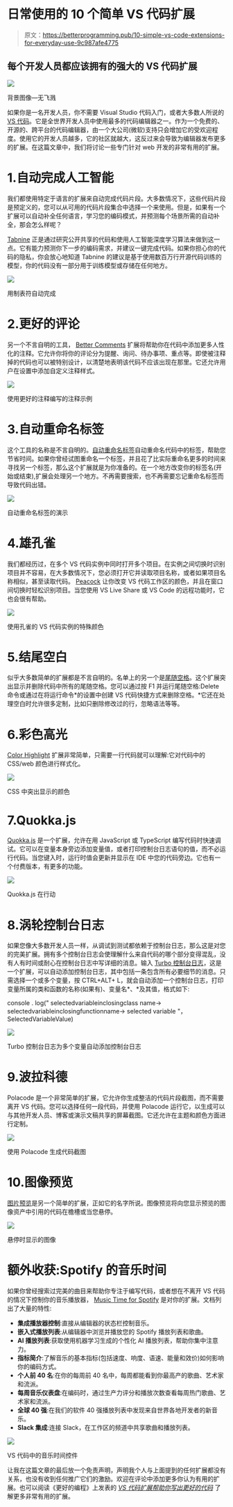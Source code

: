 # 日常使用的 10 个简单 VS 代码扩展

> 原文：<https://betterprogramming.pub/10-simple-vs-code-extensions-for-everyday-use-9c987afe4775>

## 每个开发人员都应该拥有的强大的 VS 代码扩展

![](img/958bd4b64f1d6dcfc149ada9412a6625.png)

背景图像—无飞溅

如果你是一名开发人员，你不需要 Visual Studio 代码入门，或者大多数人所说的 [VS 代码](https://code.visualstudio.com/)。它是全世界开发人员中使用最多的代码编辑器之一。作为一个免费的、开源的、跨平台的代码编辑器，由一个大公司(微软)支持只会增加它的受欢迎程度。使用它的开发人员越多，它的社区就越大，这反过来会导致为编辑器发布更多的扩展。在这篇文章中，我们将讨论一些专门针对 web 开发的非常有用的扩展。

# 1.自动完成人工智能

我们都使用特定于语言的扩展来自动完成代码片段。大多数情况下，这些代码片段是预定义的，您可以从可用的代码片段集合中选择一个来使用。但是，如果有一个扩展可以自动补全任何语言，学习您的编码模式，并预测每个场景所需的自动补全，那会怎么样呢？

[Tabnine](https://marketplace.visualstudio.com/items?itemName=TabNine.tabnine-vscode) 正是通过研究公开共享的代码和使用人工智能深度学习算法来做到这一点。它有能力预测你下一步的编码需求，并建议一键完成代码。如果你担心你的代码的隐私，你会放心地知道 Tabnine 的建议是基于使用数百万行开源代码训练的模型，你的代码没有一部分用于训练模型或存储在任何地方。

![](img/7a230e3d0724c15ce530e4c985169639.png)

用制表符自动完成

# 2.更好的评论

另一个不言自明的工具， [Better Comments](https://marketplace.visualstudio.com/items?itemName=aaron-bond.better-comments) 扩展将帮助你在代码中添加更多人性化的注释。它允许你将你的评论分为提醒、询问、待办事项、重点等。即使被注释掉的代码也可以被特别设计，以清楚地表明该代码不应该出现在那里。它还允许用户在设置中添加自定义注释样式。

![](img/dc39641d7e4007614e041e3a6756741b.png)

使用更好的注释编写的注释示例

# 3.自动重命名标签

这个工具的名称是不言自明的。[自动重命名标签](https://marketplace.visualstudio.com/items?itemName=formulahendry.auto-rename-tag)自动重命名代码中的标签，帮助您节省时间。如果你曾经试图重命名一个标签，并且花了比实际重命名更多的时间来寻找另一个标签，那么这个扩展就是为你准备的。在一个地方改变你的标签名(开始或结束),扩展会处理另一个地方。不再需要搜索，也不再需要忘记重命名标签而导致代码出错。

![](img/6d4b784553c5e3130dacf9853e46d6b1.png)

自动重命名标签的演示

# 4.雄孔雀

我们都经历过，在多个 VS 代码实例中同时打开多个项目。在实例之间切换时识别项目并不容易，在大多数情况下，您必须打开它并读取项目名称，或者如果项目名称相似，甚至读取代码。 [Peacock](https://marketplace.visualstudio.com/items?itemName=johnpapa.vscode-peacock) 让你改变 VS 代码工作区的颜色，并且在窗口间切换时轻松识别项目。当您使用 VS Live Share 或 VS Code 的远程功能时，它也会很有帮助。

![](img/0e0facf22205a37ef34f31165c6f3dda.png)

使用孔雀的 VS 代码实例的特殊颜色

# 5.结尾空白

似乎大多数简单的扩展都是不言自明的。名单上的另一个是[尾随空格](https://marketplace.visualstudio.com/items?itemName=shardulm94.trailing-spaces)。这个扩展突出显示并删除代码中所有的尾随空格。您可以通过按 F1 并运行尾随空格:Delete 命令或通过在将运行命令*的设置中创建 VS 代码快捷方式来删除空格。*它还在处理空白时允许很多定制，比如只删除修改过的行，忽略语法等等。

# 6.彩色高光

[Color Highlight](https://marketplace.visualstudio.com/items?itemName=naumovs.color-highlight) 扩展非常简单，只需要一行代码就可以理解:它对代码中的 CSS/web 颜色进行样式化。

![](img/1e143229df6af60e060a37a8b936ceee.png)

CSS 中突出显示的颜色

# 7.Quokka.js

[Quokka.js](https://marketplace.visualstudio.com/items?itemName=WallabyJs.quokka-vscode) 是一个扩展，允许在用 JavaScript 或 TypeScript 编写代码时快速调试。它可以在变量本身旁边添加变量值，或者打印控制台日志语句的值，而不必运行代码。当您键入时，运行时值会更新并显示在 IDE 中您的代码旁边。它也有一个付费版本，有更多的功能。

![](img/420439f2a0fa89a722938c1c37409a17.png)

Quokka.js 在行动

# 8.涡轮控制台日志

如果您像大多数开发人员一样，从调试到测试都依赖于控制台日志，那么这是对您的完美扩展。拥有多个控制台日志会使理解什么来自代码的哪个部分变得混乱，没有人有时间或耐心在控制台日志中写详细的消息。输入 [Turbo 控制台日志](https://marketplace.visualstudio.com/items?itemName=ChakrounAnas.turbo-console-log)，这是一个扩展，可以自动添加控制台日志，其中包括一条包含所有必要细节的消息。只需选择一个或多个变量，按 CTRL+ALT+ L，就会自动添加一个控制台日志，打印变量所属的类和函数的名称(如果有)、变量名*、*及其值，格式如下:

console . log(" selectedvariableinclosingclass name-> selectedvariableinclosingfunctionname-> selected variable "，SelectedVariableValue)

![](img/0324522ce29ea0252fe0ce0b786a09e5.png)

Turbo 控制台日志为多个变量自动添加控制台日志

# 9.波拉科德

Polacode 是一个非常简单的扩展，它允许你生成整洁的代码片段截图，而不需要离开 VS 代码。您可以选择任何一段代码，并使用 Polacode 运行它，以生成可以与其他开发人员、博客或演示文稿共享的屏幕截图。它还允许在主题和颜色方面进行定制。

![](img/6882c09b775dfb772e93963738a2e7af.png)

使用 Polacode 生成代码截图

# 10.图像预览

[图片预览](https://marketplace.visualstudio.com/items?itemName=kisstkondoros.vscode-gutter-preview)是另一个简单的扩展，正如它的名字所说。图像预览将向您显示预览的图像资产中引用的代码在檐槽或当您悬停。

![](img/4dbd1a93f71432d477bb5227b1fdd773.png)

悬停时显示的图像

# 额外收获:Spotify 的音乐时间

如果你曾经搜索过完美的曲目来帮助你专注于编写代码，或者想在不离开 VS 代码的情况下控制你的音乐播放器， [Music Time for Spotify](https://marketplace.visualstudio.com/items?itemName=softwaredotcom.music-time) 是对你的扩展。文档列出了大量的特性:

*   **集成播放器控制**:直接从编辑器的状态栏控制音乐。
*   **嵌入式播放列表**:从编辑器中浏览并播放您的 Spotify 播放列表和歌曲。
*   **AI 播放列表**:获取使用机器学习生成的个性化 AI 播放列表，帮助你集中注意力。
*   **指标简介**:了解音乐的基本指标(包括速度、响度、语速、能量和效价)如何影响你的编码方式。
*   **个人前 40 名**:在你的每周前 40 名中，每周都能看到你最高产的歌曲、艺术家和流派。
*   **每周音乐仪表盘**:在编码时，通过生产力评分和播放次数查看每周热门歌曲、艺术家和流派。
*   **全球 40 强**:在我们的软件 40 强播放列表中发现来自世界各地开发者的新音乐。
*   **Slack 集成**:连接 Slack，在工作区的频道中共享歌曲和播放列表。

![](img/079e7c6403edadafda848882c1ced8e0.png)

VS 代码中的音乐时间控件

让我在这篇文章的最后放一个免责声明，声明我个人与上面提到的任何扩展都没有关系，也没有收到任何推广它们的激励。欢迎在评论中添加更多你认为有用的扩展。也可以阅读《更好的编程》上发表的 [*VS 代码扩展帮助你写出更好的代码*](https://medium.com/better-programming/8-vs-code-extensions-to-help-you-write-better-code-3f3fa56a3a52) 了解更多非常有用的扩展。